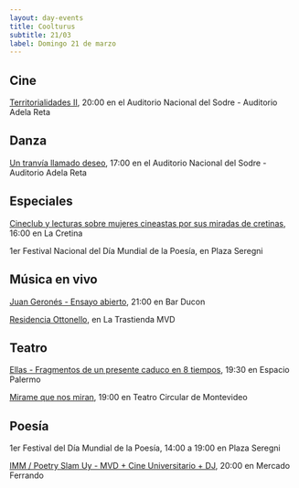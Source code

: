 ```yaml
---
layout: day-events
title: Coolturus
subtitle: 21/03
label: Domingo 21 de marzo
---
```


## Cine

[Territorialidades II](https://sodre.gub.uy/#calendario), 20:00 en el Auditorio Nacional del Sodre - Auditorio Adela Reta

## Danza

[Un tranvía llamado deseo](https://sodre.gub.uy/#calendario), 17:00 en el Auditorio Nacional del Sodre - Auditorio Adela Reta

## Especiales

[Cineclub y lecturas sobre mujeres cineastas por sus miradas de cretinas](https://instagram.com/lacretinacasa?igshid=nrtucgnc6eso), 16:00 en La Cretina

1er Festival Nacional del Día Mundial de la Poesía, en Plaza Seregni

## Música en vivo

[Juan Geronés - Ensayo abierto](https://www.instagram.com/p/CKR1OJkgfgp/), 21:00 en Bar Ducon

[Residencia Ottonello](https://www.latrastienda.com.uy/), en La Trastienda MVD

## Teatro

[Ellas - Fragmentos de un presente caduco en 8 tiempos](https://instagram.com/salaespaciopalermo?igshid=1bmb3d8brkyad), 19:30 en Espacio Palermo

[Mirame que nos miran](http://www.teatrocircular.org.uy/mirame-que-nos-miran-estreno-octubre-2020/), 19:00 en Teatro Circular de Montevideo

## Poesía

1er Festival del Día Mundial de la Poesía, 14:00 a 19:00 en Plaza Seregni

[IMM / Poetry Slam Uy - MVD + Cine Universitario + DJ](https://instagram.com/mercadoferrando?igshid=bc93k04dv84o), 20:00 en Mercado Ferrando

